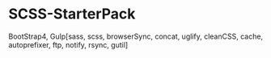 # SCSS-StarterPack
BootStrap4, Gulp[sass, scss, browserSync, concat, uglify, cleanCSS, cache, autoprefixer, ftp, notify, rsync, gutil]
